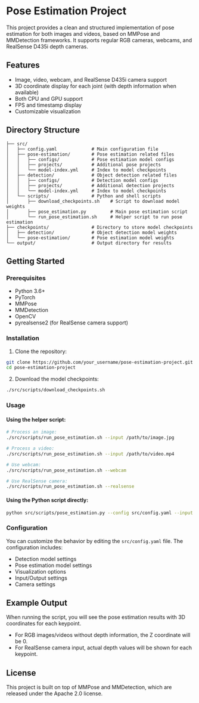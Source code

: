 # Pose Estimation Project

This project provides a clean and structured implementation of pose estimation for both images and videos, based on MMPose and MMDetection frameworks. It supports regular RGB cameras, webcams, and RealSense D435i depth cameras.

## Features

-   Image, video, webcam, and RealSense D435i camera support
-   3D coordinate display for each joint (with depth information when available)
-   Both CPU and GPU support
-   FPS and timestamp display
-   Customizable visualization

## Directory Structure

```
├── src/
│   ├── config.yaml             # Main configuration file
│   ├── pose-estimation/        # Pose estimation related files
│   │   ├── configs/            # Pose estimation model configs
│   │   ├── projects/           # Additional pose projects
│   │   └── model-index.yml     # Index to model checkpoints
│   ├── detection/              # Object detection related files
│   │   ├── configs/            # Detection model configs
│   │   ├── projects/           # Additional detection projects
│   │   └── model-index.yml     # Index to model checkpoints
│   └── scripts/                # Python and shell scripts
│       ├── download_checkpoints.sh    # Script to download model weights
│       ├── pose_estimation.py         # Main pose estimation script
│       └── run_pose_estimation.sh     # Helper script to run pose estimation
├── checkpoints/                # Directory to store model checkpoints
│   ├── detection/              # Object detection model weights
│   └── pose-estimation/        # Pose estimation model weights
└── output/                     # Output directory for results
```

## Getting Started

### Prerequisites

-   Python 3.6+
-   PyTorch
-   MMPose
-   MMDetection
-   OpenCV
-   pyrealsense2 (for RealSense camera support)

### Installation

1. Clone the repository:

```bash
git clone https://github.com/your_username/pose-estimation-project.git
cd pose-estimation-project
```

2. Download the model checkpoints:

```bash
./src/scripts/download_checkpoints.sh
```

### Usage

#### Using the helper script:

```bash
# Process an image:
./src/scripts/run_pose_estimation.sh --input /path/to/image.jpg

# Process a video:
./src/scripts/run_pose_estimation.sh --input /path/to/video.mp4

# Use webcam:
./src/scripts/run_pose_estimation.sh --webcam

# Use RealSense camera:
./src/scripts/run_pose_estimation.sh --realsense
```

#### Using the Python script directly:

```bash
python src/scripts/pose_estimation.py --config src/config.yaml --input /path/to/image_or_video.jpg
```

### Configuration

You can customize the behavior by editing the `src/config.yaml` file. The configuration includes:

-   Detection model settings
-   Pose estimation model settings
-   Visualization options
-   Input/Output settings
-   Camera settings

## Example Output

When running the script, you will see the pose estimation results with 3D coordinates for each keypoint.

-   For RGB images/videos without depth information, the Z coordinate will be 0.
-   For RealSense camera input, actual depth values will be shown for each keypoint.

## License

This project is built on top of MMPose and MMDetection, which are released under the Apache 2.0 license.
